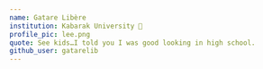 ```yaml
---
name: Gatare Libère
institution: Kabarak University 🚩
profile_pic: lee.png
quote: See kids…I told you I was good looking in high school.
github_user: gatarelib
---
```

